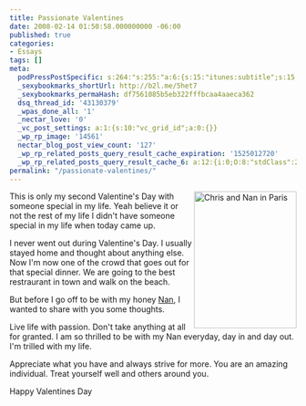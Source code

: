 ```yaml
---
title: Passionate Valentines
date: 2008-02-14 01:50:58.000000000 -06:00
published: true
categories:
- Essays
tags: []
meta:
  podPressPostSpecific: s:264:"s:255:"a:6:{s:15:"itunes:subtitle";s:15:"##PostExcerpt##";s:14:"itunes:summary";s:15:"##PostExcerpt##";s:15:"itunes:keywords";s:17:"##WordPressCats##";s:13:"itunes:author";s:10:"##Global##";s:15:"itunes:explicit";s:7:"Default";s:12:"itunes:block";s:7:"Default";}";";
  _sexybookmarks_shortUrl: http://b2l.me/5het7
  _sexybookmarks_permaHash: df7561085b5eb322fffbcaa4aaeca362
  dsq_thread_id: '43130379'
  _wpas_done_all: '1'
  _nectar_love: '0'
  _vc_post_settings: a:1:{s:10:"vc_grid_id";a:0:{}}
  _wp_rp_image: '14561'
  nectar_blog_post_view_count: '127'
  _wp_rp_related_posts_query_result_cache_expiration: '1525012720'
  _wp_rp_related_posts_query_result_cache_6: a:12:{i:0;O:8:"stdClass":2:{s:7:"post_id";s:3:"407";s:5:"score";s:18:"58.826323593589315";}i:1;O:8:"stdClass":2:{s:7:"post_id";s:4:"4437";s:5:"score";s:17:"26.27096427772861";}i:2;O:8:"stdClass":2:{s:7:"post_id";s:4:"4409";s:5:"score";s:16:"21.1353197360888";}i:3;O:8:"stdClass":2:{s:7:"post_id";s:3:"602";s:5:"score";s:18:"19.479711604508797";}i:4;O:8:"stdClass":2:{s:7:"post_id";s:3:"695";s:5:"score";s:18:"18.413226960228517";}i:5;O:8:"stdClass":2:{s:7:"post_id";s:4:"3690";s:5:"score";s:17:"17.45408079966564";}i:6;O:8:"stdClass":2:{s:7:"post_id";s:3:"379";s:5:"score";s:18:"17.122401611791986";}i:7;O:8:"stdClass":2:{s:7:"post_id";s:4:"4407";s:5:"score";s:18:"16.896653994758324";}i:8;O:8:"stdClass":2:{s:7:"post_id";s:3:"860";s:5:"score";s:18:"16.896653994758324";}i:9;O:8:"stdClass":2:{s:7:"post_id";s:3:"371";s:5:"score";s:18:"16.707122882269015";}i:10;O:8:"stdClass":2:{s:7:"post_id";s:3:"176";s:5:"score";s:17:"15.24104586317832";}i:11;O:8:"stdClass":2:{s:7:"post_id";s:3:"746";s:5:"score";s:18:"15.209795227492268";}}
permalink: "/passionate-valentines/"
---
```

<p><img src="{{ site.baseurl }}/posts/2008/02/1091153803_a29e45a78b_m.jpg" alt="Chris and Nan in Paris" align="right" height="240" width="180" />This is only my second Valentine's Day with someone special in my life.  Yeah believe it or not the rest of my life I didn't have someone special in my life when today came up.</p>
<p>I never went out during Valentine's Day.  I usually stayed home and thought about anything else.   Now I'm now one of the crowd that goes out for that special dinner.  We are going to the best restraurant in town and walk on the beach.</p>
<p>But before I go off to be with my honey <a href="http://www.createyourownrealitynow.com" rel="nofollow">Nan</a>, I wanted to share with you some thoughts.</p>
<p>Live life with passion.  Don't take anything at all for granted.  I am so thrilled to be with my Nan everyday, day in and day out.  I'm trilled with my life.</p>
<p>Appreciate what you have and always strive for more.  You are an amazing individual.  Treat yourself well and others around you.</p>
<p>Happy Valentines Day</p>
